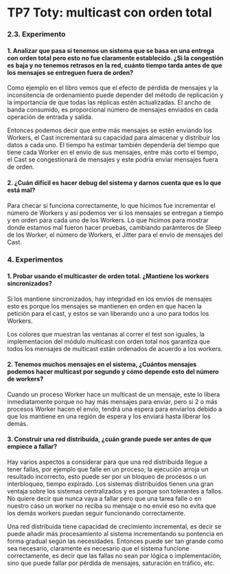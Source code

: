 # TP7 Toty: multicast con orden total

### 2.3. Experimento

#### 1. Analizar que pasa si tenemos un sistema que se basa en una entrega con orden total pero esto no fue claramente establecido. ¿Si la congestión es baja y no tenemos retrasos en la red, cuánto tiempo tarda antes de que los mensajes se entreguen fuera de orden? 
Como ejemplo en el libro vemos que el efecto de pérdida de mensajes y la inconsitencia de ordenamiento puede depender del método de replicación y la importancia de que todas las réplicas estén actualizadas.
El ancho de banda consumido, es proporcional número de mensajes enviados en cada operación de entrada y salida.

Entonces podemos decir que entre más mensajes se estén enviando los Workers, el Cast incrementará su capacidad para almacenar y distribuir los datos a cada uno. El tiempo ha estimar también dependería del tiempo que tiene cada Worker en el envío de sus mensajes, entre más corto el tiempo, el Cast se congestionará de mensajes y este podría enviar mensajes fuera de orden.


#### 2. ¿Cuán difícil es hacer debug del sistema y darnos cuenta que es lo que está mal?
Para checar si funciona correctamente, lo que hicimos fue incrementar el número de Workers y así podemos ver si los mensajes se entregan a tiempo y en orden para cada uno de los Workers.
Lo que hicimos para mostrar donde estamos mal fueron hacer pruebas, cambiando parámteros de Sleep de los Worker, el número de Workers, el Jitter para el envío de mensajes del Cast.
	


### 4. Experimentos

#### 1. Probar usando el multicaster de orden total. ¿Mantiene los workers sincronizados?
Si los mantiene sincronizados, hay integridad en los envíos de mensajes esto es porque los mensajes se mantienen en orden en que hacen la petición para el cast, y estos se van liberando uno a uno para todos los Workers.

Los colores que muestran las ventanas al correr el test son iguales, la implementacion del módulo multicast con orden total nos garantiza que todos los mensajes de multicast están ordenados de acuerdo a los workers.


#### 2. Tenemos muchos mensajes en el sistema, ¿Cuántos mensajes podemos hacer multicast por segundo y cómo depende esto del número de workers?
Cuando un proceso Worker hace un multicast de un mensaje, este lo libera inmediatamente porque no hay más mensajes para enviar, pero si 2 o más procesos Worker hacen el envío, tendrá una espera para enviarlos debido a que los mantiene en una región de espera y los enviará hasta liberar los demás.


#### 3. Construir una red distribuida, ¿cuán grande puede ser antes de que empiece a fallar?
Hay varios aspectos a considerar para que una red distribuida llegue a tener fallas, por ejemplo que falle en un proceso, la ejecución arroja un resultado incorrecto, esto puede ser por un bloqueo de procesos o un interbloqueo, tiempo expirado.
Los sistemas distribuidos tienen una gran ventaja sobre los sistemas centralizados y es porque son tolerantes a fallos. No quiere decir que nunca vaya a fallar pero que una tarea falle o en nuestro caso un worker no reciba su mensaje o no envié eso no evita que los demás workers puedan seguir funcionando correctamente.

Una red distribuida tiene capacidad de crecimiento incremental, es decir se puede añadir más procesamiento al sistema incrementando su pontencia en forma gradual según las necesidades. Entonces puede ser tan grande como sea necesario, claramente es necesario que el sistema funcione correctamente, es decir que las fallas no sean por lógica o implementación, sino que puede fallar por pérdida de mensajes, saturación en tráfico, etc.
